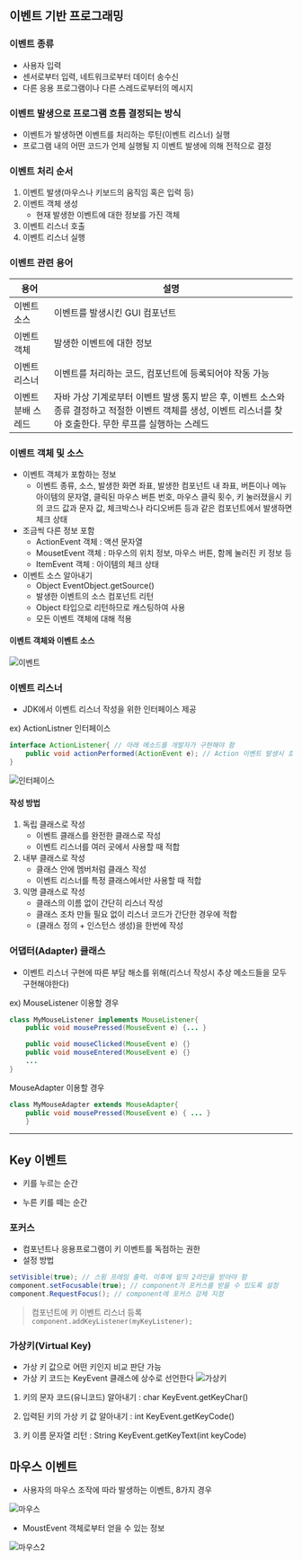 ## 이벤트 기반 프로그래밍
### 이벤트 종류
- 사용자 입력
- 센서로부터 입력, 네트워크로부터 데이터 송수신
- 다른 응용 프로그램이나 다른 스레드로부터의 메시지
### 이벤트 발생으로 프로그램 흐름 결정되는 방식
- 이벤트가 발생하면 이벤트를 처리하는 루틴(이벤트 리스너) 실행
- 프로그램 내의 어떤 코드가 언제 실행될 지 이벤트 발생에 의해 전적으로 결정
### 이벤트 처리 순서
1. 이벤트 발생(마우스나 키보드의 움직임 혹은 입력 등)
2. 이벤트 객체 생성
	- 현재 발생한 이벤트에 대한 정보를 가진 객체 
3. 이벤트 리스너 호출
4. 이벤트 리스너 실행

### 이벤트 관련 용어
용어|설명
--|--
이벤트 소스 | 이벤트를 발생시킨 GUI 컴포넌트
이벤트 객체 | 발생한 이벤트에 대한 정보
이벤트 리스너 | 이벤트를 처리하는 코드, 컴포넌트에 등록되어야 작동 가능
이벤트 분배 스레드 | 자바 가상 기계로부터 이벤트 발생 통지 받은 후, 이벤트 소스와 종류 결정하고 적절한 이벤트 객체를 생성, 이벤트 리스너를 찾아 호출한다. 무한 루프를 실행하는 스레드

### 이벤트 객체 및 소스
+ 이벤트 객체가 포함하는 정보
	- 이벤트 종류, 소스, 발생한 화면 좌표, 발생한 컴포넌트 내 좌표, 버튼이나 메뉴 아이템의 문자열, 클릭된 마우스 버튼 번호, 마우스 클릭 횟수, 키 눌러졌을시 키의 코드 값과 문자 값, 체크박스나 라디오버튼 등과 같은 컴포넌트에서 발생하면 체크 상태
+ 조금씩 다른 정보 포함
	- ActionEvent 객체 : 액션 문자열
	- MousetEvent 객체 : 마우스의 위치 정보, 마우스 버튼, 함께 눌러진 키 정보 등
	- ItemEvent 객체 : 아이템의 체크 상태
+ 이벤트 소스 알아내기
	- Object EventObject.getSource()
	- 발생한 이벤트의 소스 컴포넌트 리턴
	- Object 타입으로 리턴하므로 캐스팅하여 사용
	- 모든 이벤트 객체에 대해 적용

#### 이벤트 객체와 이벤트 소스
![이벤트](https://user-images.githubusercontent.com/66901172/91941471-3dd9fd00-ed34-11ea-9b28-d8ebb866c00a.PNG)

### 이벤트 리스너
- JDK에서 이벤트 리스너 작성을 위한 인터페이스 제공

ex) ActionListner 인터페이스
```java
interface ActionListener{ // 아래 메소드를 개발자가 구현해야 함
	public void actionPerformed(ActionEvent e); // Action 이벤트 발생시 호출
}
```

![인터페이스](https://user-images.githubusercontent.com/66901172/91941473-3e729380-ed34-11ea-9b68-92cb605b7ec0.PNG)

#### 작성 방법
1. 독립 클래스로 작성
	- 이벤트 클래스를 완전한 클래스로 작성
	- 이벤트 리스너를 여러 곳에서 사용할 때 적합
2. 내부 클래스로 작성
	- 클래스 안에 멤버처럼 클래스 작성
	- 이벤트 리스너를 특정 클래스에서만 사용할 때 적합
3. 익명 클래스로 작성
	- 클래스의 이름 없이 간단히 리스너 작성
	- 클래스 조차 만들 필요 없이 리스너 코드가 간단한 경우에 적합
	- (클래스 정의 + 인스턴스 생성)을 한번에 작성

### 어댑터(Adapter) 클래스
- 이벤트 리스너 구현에 따른 부담 해소를 위해(리스너 작성시 추상 메소드들을 모두 구현해야한다)

ex) MouseListener 이용할 경우 
```java
class MyMouseListener implements MouseListener{
	public void mousePressed(MouseEvent e) {... }

	public void mouseClicked(MouseEvent e) {}
	public void mouseEntered(MouseEvent e) {}
	...
}
```
MouseAdapter 이용할 경우
```java
class MyMouseAdapter extends MouseAdapter{
	public void mousePressed(MouseEvent e) { ... }
	}
```
---
## Key 이벤트
- 키를 누르는 순간

- 누른 키를 떼는 순간

### 포커스
- 컴포넌트나 응용프로그램이 키 이벤트를 독점하는 권한
- 설정 방법
```java
setVisible(true); // 스윙 프레임 출력. 이후에 밑의 2라인을 받아야 함
component.setFocusable(true); // component가 포커스를 받을 수 있도록 설정
component.RequestFocus(); // component에 포커스 강제 지정
```

> 컴포넌트에 키 이벤트 리스너 등록 `component.addKeyListener(myKeyListener);`

### 가상키(Virtual Key)
- 가상 키 값으로 어떤 키인지 비교 판단 가능
- 가상 키 코드는 KeyEvent 클래스에 상수로 선언한다
![가상키](https://user-images.githubusercontent.com/66901172/92073568-f8c6d100-edee-11ea-9267-0fcfd95334ed.PNG)

1. 키의 문자 코드(유니코드) 알아내기 : char KeyEvent.getKeyChar()

2. 입력된 키의 가상 키 값 알아내기 : int KeyEvent.getKeyCode()

3. 키 이름 문자열 리턴 : String KeyEvent.getKeyText(int keyCode)

## 마우스 이벤트
- 사용자의 마우스 조작에 따라 발생하는 이벤트, 8가지 경우

![마우스](https://user-images.githubusercontent.com/66901172/92075784-337f3800-edf4-11ea-8680-2ae617750619.PNG)

- MoustEvent 객체로부터 얻을 수 있는 정보

![마우스2](https://user-images.githubusercontent.com/66901172/92075785-3417ce80-edf4-11ea-9283-929092ebde21.PNG)
